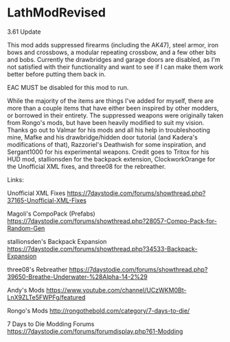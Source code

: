 # LathModRevised
3.61 Update

This mod adds suppressed firearms (including the AK47), steel armor, iron bows and crossbows, a modular repeating crossbow, and a few other bits and bobs. Currently the drawbridges and garage doors are disabled, as I'm not satisfied with their functionality and want to see if I can make them work better before putting them back in.

EAC MUST be disabled for this mod to run.

While the majority of the items are things I've added for myself, there are more than a couple items that have either been inspired by other modders, or borrowed in their entirety. The suppressed weapons were originally taken from Rongo's mods, but have been heavily modified to suit my vision. Thanks go out to Valmar for his mods and all his help in troubleshooting mine, Mafke and his drawbridge/hidden door tutorial (and Kadera's modifications of that), Razzoriel's Deathwish for some inspiration, and Sergant1000 for his experimental weapons. Credit goes to Tritox for his HUD mod, stallionsden for the backpack extension, ClockworkOrange for the Unofficial XML fixes, and three08 for the rebreather.

Links:

Unofficial XML Fixes
https://7daystodie.com/forums/showthread.php?37165-Unofficial-XML-Fixes

Magoli's CompoPack (Prefabs)
https://7daystodie.com/forums/showthread.php?28057-Compo-Pack-for-Random-Gen

stallionsden's Backpack Expansion
https://7daystodie.com/forums/showthread.php?34533-Backpack-Expansion

three08's Rebreather
https://7daystodie.com/forums/showthread.php?39650-Breathe-Underwater-%28Alpha-14-2%29

Andy's Mods
https://www.youtube.com/channel/UCzWKM0Bt-LnX9ZLTe5FWPFg/featured

Rongo's Mods
http://rongothebold.com/category/7-days-to-die/

7 Days to Die Modding Forums
https://7daystodie.com/forums/forumdisplay.php?61-Modding
